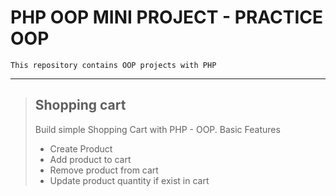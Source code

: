 # PHP OOP MINI PROJECT - PRACTICE OOP
    This repository contains OOP projects with PHP
---

> ## Shopping cart 
> Build simple Shopping Cart with PHP - OOP.
> Basic Features
>   - Create Product
>   - Add product to cart
>   - Remove product from cart
>   - Update product quantity if exist in cart
